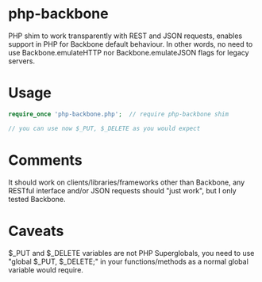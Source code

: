 php-backbone
============

PHP shim to work transparently with REST and JSON requests, enables support in PHP for Backbone default behaviour. In other words, no need to use Backbone.emulateHTTP nor Backbone.emulateJSON flags for legacy servers.

Usage
=====
```php
require_once 'php-backbone.php';  // require php-backbone shim

// you can use now $_PUT, $_DELETE as you would expect

```

Comments
========

It should work on clients/libraries/frameworks other than Backbone, any RESTful interface and/or JSON requests should "just work", but I only tested Backbone.

Caveats
=======

$_PUT and $_DELETE variables are not PHP Superglobals, you need to use "global $_PUT, $_DELETE;" in your functions/methods as a normal global variable would require.